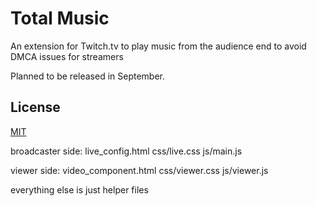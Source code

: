 # Total Music

An extension for Twitch.tv to play music from the audience end to avoid DMCA issues for streamers

Planned to be released in September.



## License
[MIT](https://choosealicense.com/licenses/mit/)


broadcaster side:
live_config.html 
css/live.css
js/main.js

viewer side:
video_component.html
css/viewer.css
js/viewer.js

everything else is just helper files
